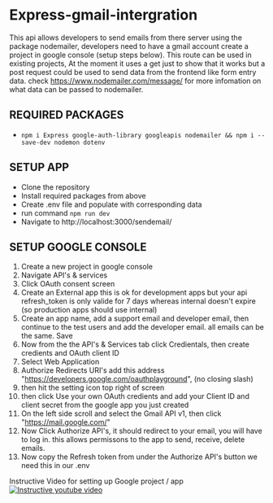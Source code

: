 # Express-gmail-intergration

This api allows developers to send emails from there server using the package nodemailer, developers need to have a gmail account create a project in google console (setup steps below). This route can be used in existing projects, At the moment it uses a get just to show that it works but a post request could be used to send data from the frontend like form entry data. check https://www.nodemailer.com/message/ for more infomation on what data can be passed to nodemailer.

## REQUIRED PACKAGES

- `npm i Express google-auth-library googleapis nodemailer && npm i --save-dev nodemon dotenv`

## SETUP APP

- Clone the repository
- Install required packages from above
- Create .env file and populate with corresponding data
- run command `npm run dev`
- Navigate to http://localhost:3000/sendemail/

## SETUP GOOGLE CONSOLE

1. Create a new project in google console
2. Navigate API's & services
3. Click OAuth consent screen
4. Create an External app this is ok for development apps but your api refresh_token is only valide for 7 days whereas internal doesn't expire (so production apps should use internal)
5. Create an app name, add a support email and developer email, then continue to the test users and add the developer email. all emails can be the same. Save
6. Now from the the API's & Services tab click Credientals, then create credients and OAuth client ID
7. Select Web Application
8. Authorize Redirects URI's add this address "https://developers.google.com/oauthplayground", (no closing slash)
9. then hit the setting icon top right of screen
10. then click Use your own OAuth credients and add your Client ID and client secret from the google app you just created
11. On the left side scroll and select the Gmail API v1, then click "https://mail.google.com/"
12. Now Click Authorize API's, it should redirect to your email, you will have to log in. this allows permissons to the app to send, receive, delete emails.
13. Now copy the Refresh token from under the Authorize API's button we need this in our .env

Instructive Video for setting up Google project / app <br>
[![Instructive youtube video](https://img.youtube.com/vi/cqdAS49RthQ/0.jpg)](https://www.youtube.com/watch?v=cqdAS49RthQ)
